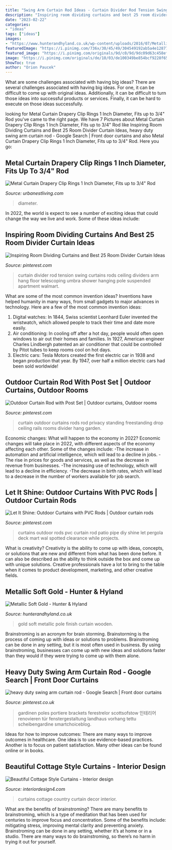 ```yaml
---
title: "Swing Arm Curtain Rod Ideas - Curtain Divider Rod Tension Swing Curtains Rods Ceiling Dividers Arm Hang Floor Telescoping Umbra Shower Hanging Pole Suspended Apartment Walmart"
description: "Inspiring room dividing curtains and best 25 room divider curtain ideas"
date: "2023-02-22"
categories:
- "ideas"
tags: ["ideas"]
images:
- "https://www.hunterandhyland.co.uk/wp-content/uploads/2016/07/Metallic-soft-gold.png"
featuredImage: "https://i.pinimg.com/736x/30/45/49/304549192ab5a4e12877f7b35d15f410.jpg"
featured_image: "https://i.pinimg.com/originals/9d/c0/9d/9dc09d63c458ef28270f90aa908fa78b.jpg"
image: "https://i.pinimg.com/originals/de/10/03/de100349be854bcf9228f653338d5c7b.jpg"
ShowToc: true
author: "Orion Paucek"
---
```



What are some challenges associated with having big ideas?
There are several challenges associated with having big ideas. For one, it can be difficult to come up with original ideas. Additionally, it can be difficult to turn those ideas into successful products or services. Finally, it can be hard to execute on those ideas successfully.

	

		
looking for Metal Curtain Drapery Clip Rings 1 Inch Diameter, Fits up to 3/4&quot; Rod you've came to the right page. We have 7 Pictures about Metal Curtain Drapery Clip Rings 1 Inch Diameter, Fits up to 3/4&quot; Rod like Inspiring Room Dividing Curtains and Best 25 Room Divider Curtain Ideas, heavy duty swing arm curtain rod - Google Search | Front door curtains and also Metal Curtain Drapery Clip Rings 1 Inch Diameter, Fits up to 3/4&quot; Rod. Here you go:
		
    
## Metal Curtain Drapery Clip Rings 1 Inch Diameter, Fits Up To 3/4&quot; Rod

<img loading=lazy src="https://cdn.shopify.com/s/files/1/2111/1731/products/91b0RO4JybL._SL1500_7587af3e-9a4c-4443-a902-553a74084f23.jpg?v=1571542913" onerror="this.onerror=null;this.src='https://tse4.mm.bing.net/th?id=OIP.WAqDD1dfhMmGbJnS8bxYlgHaFO&amp;pid=15.1';" alt="Metal Curtain Drapery Clip Rings 1 Inch Diameter, Fits up to 3/4&quot; Rod">

_Source: urbanestliving.com_

>diameter. 

	

In 2022, the world is expect to see a number of exciting ideas that could change the way we live and work. Some of these ideas include:

    
## Inspiring Room Dividing Curtains And Best 25 Room Divider Curtain Ideas

<img loading=lazy src="https://i.pinimg.com/736x/9e/e4/d2/9ee4d28405ef771d5044925c3b2ade4f.jpg" onerror="this.onerror=null;this.src='https://tse4.mm.bing.net/th?id=OIP.tmEAqFsR4WCusMUWzDe7UQHaHa&amp;pid=15.1';" alt="Inspiring Room Dividing Curtains and Best 25 Room Divider Curtain Ideas">

_Source: pinterest.com_

>curtain divider rod tension swing curtains rods ceiling dividers arm hang floor telescoping umbra shower hanging pole suspended apartment walmart. 

	

What are some of the most common invention ideas?
Inventions have helped humanity in many ways, from small gadgets to major advances in technology. Here are a few of the most common invention ideas:
1. Digital watches: In 1844, Swiss scientist Leonhard Euler invented the wristwatch, which allowed people to track their time and date more easily.
2. Air conditioning: In cooling off after a hot day, people would often open windows to air out their homes and families. In 1927, American engineer Charles Lindbergh patented an air conditioner that could be controlled by Pitot tubes to keep rooms cool on hot days.
3. Electric cars: Tesla Motors created the first electric car in 1938 and began production that year. By 1947, over half a million electric cars had been sold worldwide!

    
## Outdoor Curtain Rod With Post Set | Outdoor Curtains, Outdoor Rooms

<img loading=lazy src="https://i.pinimg.com/originals/de/10/03/de100349be854bcf9228f653338d5c7b.jpg" onerror="this.onerror=null;this.src='https://tse4.mm.bing.net/th?id=OIP.Ae3jrueSOtsIp_8T42vI_gAAAA&amp;pid=15.1';" alt="Outdoor Curtain Rod with Post Set | Outdoor curtains, Outdoor rooms">

_Source: pinterest.com_

>curtain outdoor curtains rods rod privacy standing freestanding drop ceiling rails rooms divider hang garden. 

	

Economic changes: What will happen to the economy in 2022?
Economic changes will take place in 2022, with different aspects of the economy affecting each other. Some of the changes include: 
-The increase in automation and artificial intelligence, which will lead to a decline in jobs. 
-The rise in prices for goods and services, as well as the decrease in revenue from businesses. 
-The increasing use of technology, which will lead to a decline in efficiency. 
-The decrease in birth rates, which will lead to a decrease in the number of workers available for job search.

    
## Let It Shine: Outdoor Curtains With PVC Rods | Outdoor Curtain Rods

<img loading=lazy src="https://i.pinimg.com/originals/9d/c0/9d/9dc09d63c458ef28270f90aa908fa78b.jpg" onerror="this.onerror=null;this.src='https://tse2.mm.bing.net/th?id=OIP.ONOSVRvkbC3OdzcTM2PyBQHaFj&amp;pid=15.1';" alt="Let It Shine: Outdoor Curtains with PVC Rods | Outdoor curtain rods">

_Source: pinterest.com_

>curtains outdoor rods pvc curtain rod patio pipe diy shine let pergola deck mart wal spotted clearance while projects. 

	

What is creativity?
Creativity is the ability to come up with ideas, concepts, or solutions that are new and different from what has been done before. It can also be described as the ability to think outside the box and come up with unique solutions. Creative professionals have a lot to bring to the table when it comes to product development, marketing, and other creative fields.

    
## Metallic Soft Gold - Hunter &amp; Hyland

<img loading=lazy src="https://www.hunterandhyland.co.uk/wp-content/uploads/2016/07/Metallic-soft-gold.png" onerror="this.onerror=null;this.src='https://tse3.mm.bing.net/th?id=OIP.ZGIkfs-m6x2WJYIhRSYMggHaFj&amp;pid=15.1';" alt="Metallic Soft Gold - Hunter &amp; Hyland">

_Source: hunterandhyland.co.uk_

>gold soft metallic pole finish curtain wooden. 

	

Brainstroming is an acronym for brain storming. Brainstorming is the process of coming up with ideas or solutions to problems. Brainstroming can be done in any setting, but it is most often used in business. By using brainstroming, businesses can come up with new ideas and solutions faster than they would if they were trying to come up with them alone.

    
## Heavy Duty Swing Arm Curtain Rod - Google Search | Front Door Curtains

<img loading=lazy src="https://i.pinimg.com/736x/30/45/49/304549192ab5a4e12877f7b35d15f410.jpg" onerror="this.onerror=null;this.src='https://tse3.mm.bing.net/th?id=OIP.rFADtuBF7fRffaxV-RNvGQHaGD&amp;pid=15.1';" alt="heavy duty swing arm curtain rod - Google Search | Front door curtains">

_Source: pinterest.co.uk_

>gardinen poles portiere brackets ferestrelor scottsofstow 인테리어 renovieren tür fenstergestaltung landhaus vorhang tettu scheibengardine smartchoiceblog. 

	

Ideas for how to improve outcomes:
There are many ways to improve outcomes in healthcare. One idea is to use evidence-based practices. Another is to focus on patient satisfaction. Many other ideas can be found online or in books.

    
## Beautiful Cottage Style Curtains - Interior Design

<img loading=lazy src="http://interiordesign4.com/wp-content/uploads/2014/06/Beautiful-Cottage-Style-Curtains-12.jpg" onerror="this.onerror=null;this.src='https://tse3.mm.bing.net/th?id=OIP.Unr_X80K_PdWRHwJ9J8pLgHaI6&amp;pid=15.1';" alt="Beautiful Cottage Style Curtains - Interior design">

_Source: interiordesign4.com_

>curtains cottage country curtain decor interior. 

	

What are the benefits of brainstroming?
There are many benefits to brainstroming, which is a type of meditation that has been used for centuries to improve focus and concentration. Some of the benefits include: mitigating stress, improving mental clarity and preventing anxiety. Brainstroming can be done in any setting, whether it’s at home or in a studio. There are many ways to do brainstroming, so there’s no harm in trying it out for yourself.

